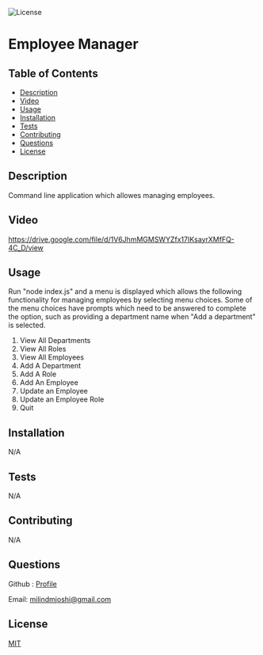 
![License](https://img.shields.io/badge/License-MIT-yellow.svg?style=for-the-badge)
# Employee Manager

## Table of Contents
* [Description](#description)
* [Video](#video)
* [Usage](#usage)
* [Installation](#installation)
* [Tests](#tests)
* [Contributing](#contributing)
* [Questions](#questions)
* [License](#license)

## Description
Command line application which allowes managing employees. 

## Video
https://drive.google.com/file/d/1V6JhmMGMSWYZfx17IKsayrXMfFQ-4C_D/view


## Usage
Run "node index.js" and a menu is displayed which allows the following functionality for managing employees by selecting menu choices. Some of the menu choices have prompts which need to be answered to complete the option, such as providing a department name when "Add a department" is selected. 
 1. View All Departments
 2. View All Roles
 3. View All Employees
 4. Add A Department
 5. Add A Role
 6. Add An Employee
 7. Update an Employee
 8. Update an Employee Role
 9. Quit 

## Installation
N/A

## Tests
N/A

## Contributing
N/A

## Questions
Github : [Profile](https://github.com/milindmjoshi)

Email: [milindmjoshi@gmail.com](mailto:milindmjoshi@gmail.com)
 
## License
[MIT](https://opensource.org/licenses/MIT)
    

